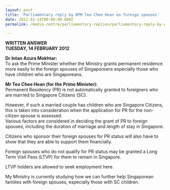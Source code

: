 ```yaml
---
layout: post
title: 'Parliamentary reply by DPM Teo Chee Hean on foreign spouses'
date: 2012-02-14T00:00:00.000Z
permalink: /media-centre/parliamentary-replies/parliamentary-reply-by-dpm-teo-chee-hean-on-14-feb-2012/

---
```



**WRITTEN ANSWER**  
**TUESDAY, 14 FEBRUARY 2012**    

**Dr Intan Azura Mokhtar:**  
To ask the Prime Minister whether the Ministry grants permanent residence more easily to the foreign spouses of Singaporeans especially those who have children who are Singaporeans.

**Mr Teo Chee Hean (for the Prime Minister):**  
Permanent Residency (PR) is not automatically granted to foreigners who are married to Singapore Citizens (SC).

However, if such a married couple has children who are Singapore Citizens, this is taken into consideration when the application for PR for the non-citizen spouse is assessed.  
Various factors are considered in deciding the grant of PR to foreign spouses, including the duration of marriage and length of stay in Singapore.

Citizens who sponsor their foreign spouses for PR status will also have to show that they are able to support them financially.

Foreign spouses who do not qualify for PR status may be granted a Long Term Visit Pass (LTVP) for them to remain in Singapore.

LTVP holders are allowed to seek employment here.

My Ministry is currently studying how we can further help Singaporean families with foreign spouses, especially those with SC children.  

